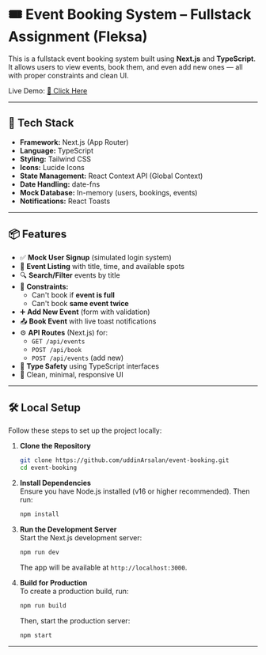# 🎟️ Event Booking System – Fullstack Assignment (Fleksa)

This is a fullstack event booking system built using **Next.js** and **TypeScript**. It allows users to view events, book them, and even add new ones — all with proper constraints and clean UI.

Live Demo: [🔗 Click Here](https://event-booking-arsu.vercel.app)

---

## 🚀 Tech Stack

- **Framework:** Next.js (App Router)
- **Language:** TypeScript
- **Styling:** Tailwind CSS
- **Icons:** Lucide Icons
- **State Management:** React Context API (Global Context)
- **Date Handling:** date-fns
- **Mock Database:** In-memory (users, bookings, events)
- **Notifications:** React Toasts

---

## 📦 Features

- ✅ **Mock User Signup** (simulated login system)
- 📅 **Event Listing** with title, time, and available spots
- 🔍 **Search/Filter** events by title
- 🧠 **Constraints:**
  - Can't book if **event is full**
  - Can't book **same event twice**
- ➕ **Add New Event** (form with validation)
- 📤 **Book Event** with live toast notifications
- ⚙️ **API Routes** (Next.js) for:
  - `GET /api/events`
  - `POST /api/book`
  - `POST /api/events` (add new)
- 🧪 **Type Safety** using TypeScript interfaces
- 🎨 Clean, minimal, responsive UI

---

## 🛠️ Local Setup

Follow these steps to set up the project locally:

1. **Clone the Repository**  
   ```bash
   git clone https://github.com/uddinArsalan/event-booking.git
   cd event-booking
   ```

2. **Install Dependencies**  
   Ensure you have Node.js installed (v16 or higher recommended). Then run:
   ```bash
   npm install
   ```

3. **Run the Development Server**  
   Start the Next.js development server:
   ```bash
   npm run dev
   ```
   The app will be available at `http://localhost:3000`.

4. **Build for Production**  
   To create a production build, run:
   ```bash
   npm run build
   ```
   Then, start the production server:
   ```bash
   npm start
   ```

---


